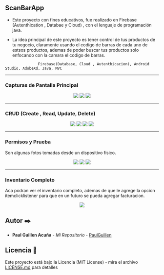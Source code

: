  ## ScanBarApp
* Este proyecto con fines educativos, fue realizado en Firebase (Autenthication , Databae y Cloud) , con el lenguaje de programación java.

* La idea principal de este proyecto es tener control de tus productos de tu negocio, claramente usando el codigo de barras de cada uno de estsos productos,
ademas de poder buscar tus productos solo enfocando con la camara el codigo de barras.

````
               Firebase(Database, Cloud , Autenthicacion), Android Studio, AdobeXd, Java, MVC
````
---------------------------------------------------------------------------------------------------------------------

### Capturas de Pantalla Principal

<p align="center">
  <img src="https://i.postimg.cc/SQn63V6c/login.png)](https://postimg.cc/XX0ByfDv"/>
	<img src="https://i.postimg.cc/cLSfKSVc/registro.png)](https://postimg.cc/TptKSZ2y"/>
	<img src="https://i.postimg.cc/vBBB1qYh/dashboardvista.png" >
</p>

---------------------------------------------------------------------------------------------------------------------

### CRUD (Create , Read, Update, Delete)

<p align="center">
  <img src="https://i.postimg.cc/6pJyHfc6/agregar-producto.png"/>
	<img src="https://i.postimg.cc/qvsgW6Ds/borrar-producto.png"/>
	<img src="https://i.postimg.cc/fW1cNXCp/producto-buscado.png" >
	<img src="https://i.postimg.cc/2yLSG1BB/datos-producto.png" >
</p>

---------------------------------------------------------------------------------------------------------------------

### Permisos y Prueba

Son algunas fotos tomadas desde un dispositivo fisico.

<p align="center">
		<img src="https://i.postimg.cc/Yqg1q9y9/permisos.jpg" >
  <img src="https://i.postimg.cc/jjv2S0bC/codigo.jpg"/>
	<img src="https://i.postimg.cc/cHbJfR6S/codigo-barras.jpg"/>
</p>

---------------------------------------------------------------------------------------------------------------------

### Inventario Completo

Aca podran ver el inventario completo, ademas de que le agrege la opcion itemclicklistener para que en un futuro se pueda agregar facturacion.

<p align="center">
<img src="https://i.postimg.cc/Z0kKMJrs/inventario-completo.png" >
</p>

## Autor ✒️

* **Paul Guillen Acuña** - *Mi Repositorio* - [PaulGuillen](https://github.com/PaulGuillen?tab=repositories)

## Licencia 📄

Este proyecto está bajo la Licencia (MIT License) - mira el archivo [LICENSE.md](LICENSE.md) para detalles

